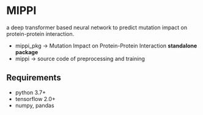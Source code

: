 # MIPPI

a deep transformer based neural network to predict mutation impact on protein-protein interaction.

* mippi_pkg -> Mutation Impact on Protein-Protein Interaction **standalone package**
* mippi -> source code of preprocessing and training


## Requirements
* python 3.7+
* tensorflow 2.0+
* numpy, pandas
